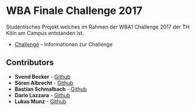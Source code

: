 # WBA Finale Challenge 2017
Studentisches Projekt welches im Rahmen der WBA1 Challenge 2017 der TH Köln am Campus entstanden ist.
* [Challenge](https://th-koeln.github.io/mi-bachelor-wba1/challenge-2017/) - Informationen zur Challenge
 
## Contributors 
* **Svend Becker** - [Github](https://github.com/svendb96)
* **Sören Albrecht** - [Github](https://github.com/salbrecht)
* **Bastian Schmalbach** - [Github](https://github.com/bschmalb)
* **Dario Lazzara** - [Github](https://github.com/dariola)
* **Lukas Munz** - [Github](https://github.com/lmunz)
